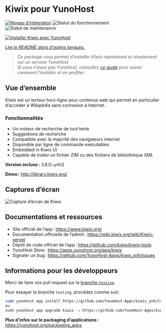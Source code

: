 <!--
Nota bene : ce README est automatiquement généré par <https://github.com/YunoHost/apps/tree/master/tools/readme_generator>
Il NE doit PAS être modifié à la main.
-->

# Kiwix pour YunoHost

[![Niveau d’intégration](https://dash.yunohost.org/integration/kiwix.svg)](https://ci-apps.yunohost.org/ci/apps/kiwix/) ![Statut du fonctionnement](https://ci-apps.yunohost.org/ci/badges/kiwix.status.svg) ![Statut de maintenance](https://ci-apps.yunohost.org/ci/badges/kiwix.maintain.svg)

[![Installer Kiwix avec YunoHost](https://install-app.yunohost.org/install-with-yunohost.svg)](https://install-app.yunohost.org/?app=kiwix)

*[Lire le README dans d'autres langues.](./ALL_README.md)*

> *Ce package vous permet d’installer Kiwix rapidement et simplement sur un serveur YunoHost.*  
> *Si vous n’avez pas YunoHost, consultez [ce guide](https://yunohost.org/install) pour savoir comment l’installer et en profiter.*

## Vue d’ensemble

Kiwix est un lecteur hors-ligne pour contenus web qui permet en particulier d’accéder à Wikipédia sans connexion à Internet.

### Fonctionnalités
- Un moteur de recherche de tout texte
- Suggestions de recherche
- Compatible avec la majorité des navigateurs internet
- Disponible par ligne de commande exécutables
- Embedded in Kiwix UI
- Capable de traiter un fichier ZIM ou des fichiers de bibliothèque XML

**Version incluse :** 3.6.0~ynh2

**Démo :** <http://library.kiwix.org/>

## Captures d’écran

![Capture d’écran de Kiwix](./doc/screenshots/screenshot.png)

## Documentations et ressources

- Site officiel de l’app : <https://www.kiwix.org/>
- Documentation officielle de l’admin : <https://wiki.kiwix.org/wiki/Kiwix-serve/>
- Dépôt de code officiel de l’app : <https://github.com/kiwix/kiwix-tools>
- YunoHost Store : <https://apps.yunohost.org/app/kiwix>
- Signaler un bug : <https://github.com/YunoHost-Apps/kiwix_ynh/issues>

## Informations pour les développeurs

Merci de faire vos pull request sur la [branche `testing`](https://github.com/YunoHost-Apps/kiwix_ynh/tree/testing).

Pour essayer la branche `testing`, procédez comme suit :

```bash
sudo yunohost app install https://github.com/YunoHost-Apps/kiwix_ynh/tree/testing --debug
ou
sudo yunohost app upgrade kiwix -u https://github.com/YunoHost-Apps/kiwix_ynh/tree/testing --debug
```

**Plus d’infos sur le packaging d’applications :** <https://yunohost.org/packaging_apps>
